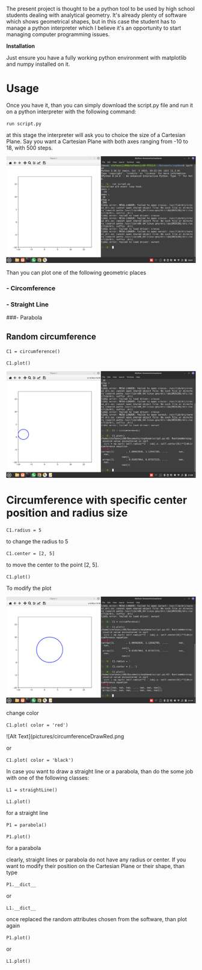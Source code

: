 The present project is thought to be a python tool to be used by high school students dealing with analytical geometry. It's already plenty of software which shows geometrical shapes, but in this case the student has to manage a python interpreter which I believe it's an opportunity to start managing computer programming issues.

<b> Installation </b>

Just ensure you have a fully working python environment with matplotlib and numpy installed on it. 

# Usage



Once you have it, than you can simply download the script.py file and run it on a python interpreter with the following command:

`run script.py`

at this stage the interpreter will ask you to choice the size of a Cartesian Plane. Say you want a Cartesian Plane with both axes ranging from -10 to 18, with 500 steps.


![Alt Text](pictures/cartesianPlane.png)


Than you can plot one of the following geometric places

### - Circomference

### - Straight Line

###- Parabola


## Random circumference

`C1 = circumference()`

`C1.plot()`

![Alt Text](pictures/circumferenceDraw.png)




# Circumference with specific center position and radius size




`C1.radius = 5`

to change the radius to 5

`C1.center = [2, 5]`

to move the center to the point [2, 5]. 

`C1.plot()`

To modify the plot

![Alt Text](pictures/circumferenceDraw2.png)



change color

`C1.plot( color = 'red')`

![Alt Text](pictures/circumferenceDrawRed.png

or 

`C1.plot( color = 'black')`

In case you want to draw a straight line or a parabola, than do the some job with one of the following classes:

`L1 = straightLine()`

`L1.plot()`


for a straight line

`P1 = parabola()`

`P1.plot()`

for a parabola

clearly, straight lines or parabola do not have any radius or center. If you want to modify their position on the Cartesian Plane or their shape, than type

`P1.__dict__`

or

`L1.__dict__`

once replaced the random attributes chosen from the software, than plot again

`P1.plot()`

or

`L1.plot()`
